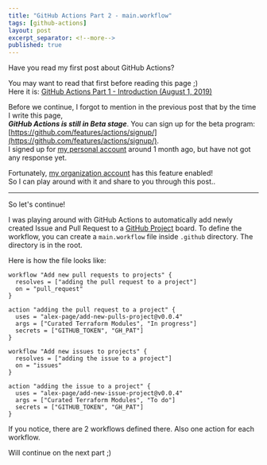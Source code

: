 ```yaml
---
title: "GitHub Actions Part 2 - main.workflow"
tags: [github-actions]
layout: post
excerpt_separator: <!--more-->
published: true
---
```


Have you read my first post about GitHub Actions?  
<!--more-->
You may want to read that first before reading this page ;)  
Here it is: [GitHub Actions Part 1 - Introduction (August 1, 2019)]({{absolute_url}}/2019/08/01/github-actions.html)

Before we continue, I forgot to mention in the previous post that by the time I write this page,  
***GitHub Actions is still in Beta stage***.
You can sign up for the beta program: [https://github.com/features/actions/signup/](https://github.com/features/actions/signup/).  
I signed up for [my personal account](http://github.com/rafikurnia) around 1 month ago, but have not got any response yet.

Fortunately, [my organization account](http://github.com/traveloka) has this feature enabled!  
So I can play around with it and share to you through this post..

---

So let's continue!

I was playing around with GitHub Actions to automatically add newly created Issue and Pull Request to a [GitHub Project](https://github.com/features/project-management/) board.
To define the workflow, you can create a `main.workflow` file inside `.github` directory. The directory is in the root.


Here is how the file looks like:

```
workflow "Add new pull requests to projects" {
  resolves = ["adding the pull request to a project"]
  on = "pull_request"
}

action "adding the pull request to a project" {
  uses = "alex-page/add-new-pulls-project@v0.0.4"
  args = ["Curated Terraform Modules", "In progress"]
  secrets = ["GITHUB_TOKEN", "GH_PAT"]
}

workflow "Add new issues to projects" {
  resolves = ["adding the issue to a project"]
  on = "issues"
}

action "adding the issue to a project" {
  uses = "alex-page/add-new-issue-project@v0.0.4"
  args = ["Curated Terraform Modules", "To do"]
  secrets = ["GITHUB_TOKEN", "GH_PAT"]
}
```

If you notice, there are 2 workflows defined there. Also one action for each workflow.

Will continue on the next part ;)
